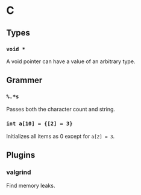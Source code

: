 C
============

## Types

### `void *`
A void pointer can have a value of an arbitrary type.

## Grammer

### `%.*s`
Passes both the character count and string.

### `int a[10] = {[2] = 3}`
Initializes all items as 0 except for `a[2] = 3`.


## Plugins

### valgrind
Find memory leaks.
